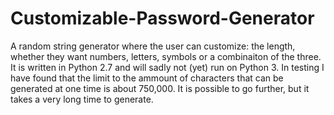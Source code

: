 # Customizable-Password-Generator
A random string generator where the user can customize: the length, whether they want numbers, letters, symbols or a combinaiton of the three.
It is written in Python 2.7 and will sadly not (yet) run on Python 3.
In testing I have found that the limit to the ammount of characters that can be generated at one time is about 750,000. It is possible to go further, but it takes a very long time to generate.

